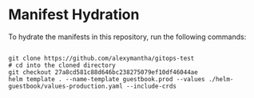 
# Manifest Hydration

To hydrate the manifests in this repository, run the following commands:

```shell

git clone https://github.com/alexymantha/gitops-test
# cd into the cloned directory
git checkout 27a8cd581c88d646bc238275079ef10df46044ae
helm template . --name-template guestbook.prod --values ./helm-guestbook/values-production.yaml --include-crds
```